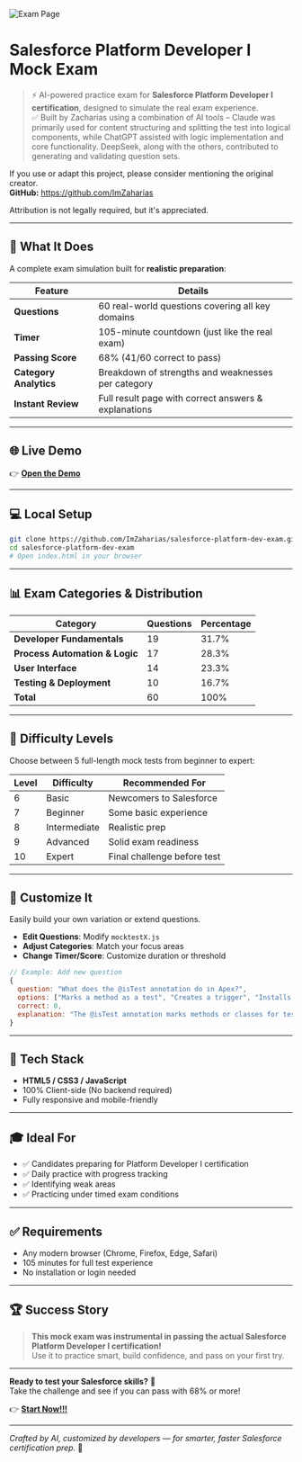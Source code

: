 ![Exam Page](https://github.com/ImZaharias/Salesforce-Platform-Developer-I-Mock-Exam/blob/main/dev-i.png)

# Salesforce Platform Developer I Mock Exam

> ⚡️ AI-powered practice exam for **Salesforce Platform Developer I certification**, designed to simulate the real exam experience.  
> ✅ Built by Zacharias using a combination of AI tools – Claude was primarily used for content structuring and splitting the test into logical components, while ChatGPT assisted with logic implementation and core functionality. DeepSeek, along with the others, contributed to generating and validating question sets.

If you use or adapt this project, please consider mentioning the original creator.  
**GitHub:** https://github.com/ImZaharias

Attribution is not legally required, but it's appreciated.

---

## 🎯 What It Does

A complete exam simulation built for **realistic preparation**:

| Feature               | Details                                                  |
|-----------------------|----------------------------------------------------------|
| **Questions**          | 60 real-world questions covering all key domains         |
| **Timer**              | 105-minute countdown (just like the real exam)           |
| **Passing Score**      | 68% (41/60 correct to pass)                              |
| **Category Analytics** | Breakdown of strengths and weaknesses per category       |
| **Instant Review**     | Full result page with correct answers & explanations     |

---

## 🌐 Live Demo

👉 **[Open the Demo](https://imzaharias.github.io/Salesforce-Platform-Developer-I-Mock-Exam/)**

---

## 💻 Local Setup

```bash
git clone https://github.com/ImZaharias/salesforce-platform-dev-exam.git
cd salesforce-platform-dev-exam
# Open index.html in your browser
```

---

## 📊 Exam Categories & Distribution

| Category                     | Questions | Percentage |
|-----------------------------|-----------|------------|
| **Developer Fundamentals**  | 19        | 31.7%      |
| **Process Automation & Logic** | 17     | 28.3%      |
| **User Interface**          | 14        | 23.3%      |
| **Testing & Deployment**    | 10        | 16.7%      |
| **Total**                   | 60        | 100%       |

---

## 🧪 Difficulty Levels

Choose between 5 full-length mock tests from beginner to expert:

| Level | Difficulty   | Recommended For             |
|-------|--------------|-----------------------------|
| 6     | Basic         | Newcomers to Salesforce     |
| 7     | Beginner      | Some basic experience       |
| 8     | Intermediate  | Realistic prep              |
| 9     | Advanced      | Solid exam readiness        |
| 10    | Expert        | Final challenge before test |

---

## 🔧 Customize It

Easily build your own variation or extend questions.

- **Edit Questions**: Modify `mocktestX.js`
- **Adjust Categories**: Match your focus areas
- **Change Timer/Score**: Customize duration or threshold

```js
// Example: Add new question
{
  question: "What does the @isTest annotation do in Apex?",
  options: ["Marks a method as a test", "Creates a trigger", "Installs data", "Deploys a class"],
  correct: 0,
  explanation: "The @isTest annotation marks methods or classes for testing purposes."
}
```

---

## 🧱 Tech Stack

- **HTML5 / CSS3 / JavaScript**
- 100% Client-side (No backend required)
- Fully responsive and mobile-friendly

---

## 🎓 Ideal For

- ✅ Candidates preparing for Platform Developer I certification
- ✅ Daily practice with progress tracking
- ✅ Identifying weak areas
- ✅ Practicing under timed exam conditions

---

## ✅ Requirements

- Any modern browser (Chrome, Firefox, Edge, Safari)
- 105 minutes for full test experience
- No installation or login needed

---

## 🏆 Success Story

> **This mock exam was instrumental in passing the actual Salesforce Platform Developer I certification!**  
> Use it to practice smart, build confidence, and pass on your first try.

---

**Ready to test your Salesforce skills?** 🎯  
Take the challenge and see if you can pass with 68% or more!

👉 **[Start Now!!!](https://imzaharias.github.io/Salesforce-Platform-Developer-I-Mock-Exam/)**

---

*Crafted by AI, customized by developers — for smarter, faster Salesforce certification prep.* 🚀
